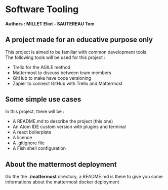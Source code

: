 # Software Tooling #

#### Authors : MILLET Eliot - SAUTEREAU Tom ####

## A project made for an educative purpose only ##

This project is aimed to be familiar with common development tools.
<br/>
The following tools will be used for this project :
- Trello for the AGILE method
- Mattermost to discuss between team members
- GitHub to make have code versioning
- Zapier to connect GitHub with Trello and Mattermost

## Some simple use cases ##

In this project, there will be :
- A README.md to describe the project (this one)
- An Atom IDE custom version with plugins and terminal
- A react boilerplate
- A licence
- A .gitignore file
- A Fish shell configuration

## About the mattermost deployment ##

Go the the <strong>./mattermost</strong> directory, a README.md is there to
give you some informations about the mattermost docker deployment
